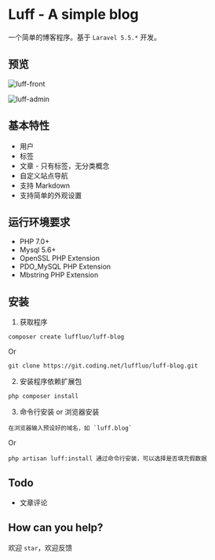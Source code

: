 # Luff - A simple blog
一个简单的博客程序。基于 `Laravel 5.5.*` 开发。

## 预览
![luff-front](https://i.imgur.com/nZHK5W3.png)

![luff-admin](https://i.imgur.com/7kUKJG6.png)

## 基本特性
* 用户
* 标签
* 文章 - 只有标签，无分类概念
* 自定义站点导航
* 支持 Markdown
* 支持简单的外观设置

## 运行环境要求
* PHP 7.0+
* Mysql 5.6+
* OpenSSL PHP Extension
* PDO_MySQL PHP Extension
* Mbstring PHP Extension

## 安装
1. 获取程序
```
composer create luffluo/luff-blog
```
Or
```
git clone https://git.coding.net/luffluo/luff-blog.git
```
2. 安装程序依赖扩展包
```
php composer install
```
3. 命令行安装 or 浏览器安装
```
在浏览器输入预设好的域名，如 `luff.blog`
```
Or
```
php artisan luff:install 通过命令行安装，可以选择是否填充假数据
```

## Todo
* 文章评论

## How can you help?
欢迎 `star`，欢迎反馈
